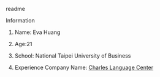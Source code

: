 readme

Information
1. Name: Eva Huang
2. Age:21
3. School: National Taipei University of Business

2. Experience
Company Name: [Charles Language Center](http://www.charles.club.tw)

